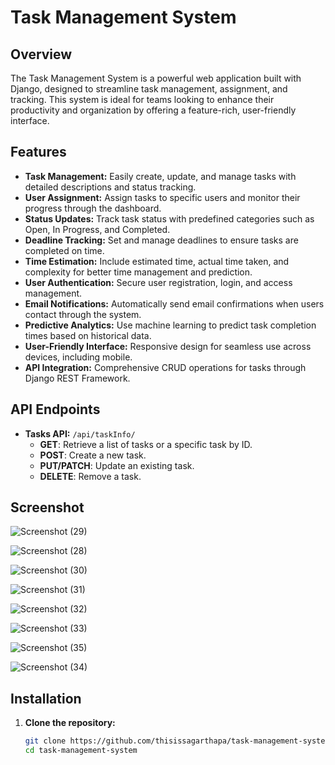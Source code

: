 # Task Management System

## Overview

The Task Management System is a powerful web application built with Django, designed to streamline task management, assignment, and tracking. This system is ideal for teams looking to enhance their productivity and organization by offering a feature-rich, user-friendly interface.

## Features

- **Task Management:** Easily create, update, and manage tasks with detailed descriptions and status tracking.
- **User Assignment:** Assign tasks to specific users and monitor their progress through the dashboard.
- **Status Updates:** Track task status with predefined categories such as Open, In Progress, and Completed.
- **Deadline Tracking:** Set and manage deadlines to ensure tasks are completed on time.
- **Time Estimation:** Include estimated time, actual time taken, and complexity for better time management and prediction.
- **User Authentication:** Secure user registration, login, and access management.
- **Email Notifications:** Automatically send email confirmations when users contact through the system.
- **Predictive Analytics:** Use machine learning to predict task completion times based on historical data.
- **User-Friendly Interface:** Responsive design for seamless use across devices, including mobile.
- **API Integration:** Comprehensive CRUD operations for tasks through Django REST Framework.

## API Endpoints

- **Tasks API:** `/api/taskInfo/`
  - **GET**: Retrieve a list of tasks or a specific task by ID.
  - **POST**: Create a new task.
  - **PUT/PATCH**: Update an existing task.
  - **DELETE**: Remove a task.

## Screenshot
![Screenshot (29)](https://github.com/user-attachments/assets/94b5af67-f3ec-4c66-87b5-2b95d58851c6)

![Screenshot (28)](https://github.com/user-attachments/assets/8d04565a-e153-41c8-871b-1ba93ba64c4e)

![Screenshot (30)](https://github.com/user-attachments/assets/7d6f68e8-cdca-4af2-b8bb-efc84d92b26e)

![Screenshot (31)](https://github.com/user-attachments/assets/7b896174-5799-4731-8a1b-4aacb00f9fcb)

![Screenshot (32)](https://github.com/user-attachments/assets/fc3a3deb-e03e-486c-b194-cee0455b28f1)

![Screenshot (33)](https://github.com/user-attachments/assets/459b20eb-a105-4d28-9112-bb767504ce72)

![Screenshot (35)](https://github.com/user-attachments/assets/2c7bbcaf-cba2-4a19-a540-2f5e5d075a96)

![Screenshot (34)](https://github.com/user-attachments/assets/f6733516-ac56-4ea4-98f6-4eef49e7f0e5)


## Installation

1. **Clone the repository:**

   ```bash
   git clone https://github.com/thisissagarthapa/task-management-system.git
   cd task-management-system
